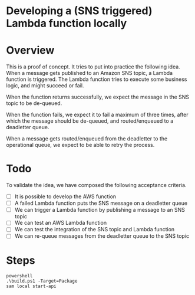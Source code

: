 # Developing a (SNS triggered) Lambda function locally

# Overview

This is a proof of concept. It tries to put into practice the following idea. When a message gets published to an Amazon SNS topic, a Lambda function is triggered. The Lambda function tries to execute some business logic, and might succeed or fail.

When the function returns successfully, we expect the message in the SNS topic to be de-queued.

When the function fails, we expect it to fail a maximum of three times, after which the message should be de-queued, and routed/enqueued to a deadletter queue.

When a message gets routed/enqueued from the deadletter to the operational queue, we expect to be able to retry the process.

# Todo

To validate the idea, we have composed the following acceptance criteria.

- [ ] It is possible to develop the AWS function 
- [ ] A failed Lambda function puts the SNS message on a deadletter queue
- [ ] We can trigger a Lambda function by publishing a message to an SNS topic
- [ ] We can test an AWS Lambda function 
- [ ] We can test the integration of the SNS topic and Lambda function 
- [ ] We can re-queue messages from the deadletter queue to the SNS topic 

# Steps

```
powershell
.\build.ps1 -Target=Package
sam local start-api
```

